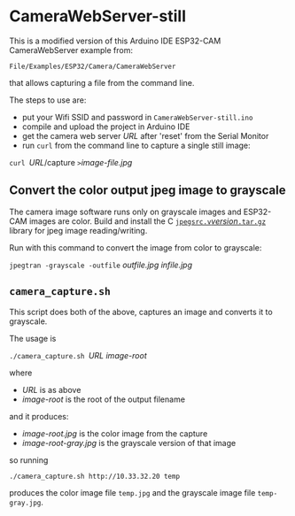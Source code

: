 # CameraWebServer-still
This is a modified version of this Arduino IDE ESP32-CAM CameraWebServer example from:

    File/Examples/ESP32/Camera/CameraWebServer 

that allows capturing a file from the command line.

The steps to use are:
- put your Wifi SSID and password in `CameraWebServer-still.ino`
- compile and upload the project in Arduino IDE
- get the camera web server *URL* after 'reset' from the Serial Monitor
- run `curl` from the command line to capture a single still image:

`curl `*URL*/capture `>`*image-file.jpg*

## Convert the color output jpeg image to grayscale 
The camera image software runs only on grayscale images
and ESP32-CAM images are color.
Build and install the C [`jpegsrc.v`*version*`.tar.gz`](http://www.ijg.org/files/jpegsrc.v9e.tar.gz) 
library for jpeg image reading/writing.

Run with this command to convert the image from color to grayscale:

`jpegtran -grayscale -outfile` *outfile.jpg* *infile.jpg*

## `camera_capture.sh`

This script does both of the above, captures an image and converts it to grayscale. 

The usage is

`./camera_capture.sh `*URL* *image-root*

where

- *URL* is as above
- *image-root* is the root of the output filename

and it produces:
- *image-root.jpg* is the color image from the capture
- *image-root-gray.jpg* is the grayscale version of that image

so running

`./camera_capture.sh http://10.33.32.20 temp`

produces the color image file `temp.jpg` and the grayscale image file `temp-gray.jpg`.

